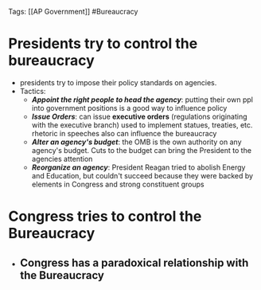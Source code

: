 Tags: [[AP Government]] #Bureaucracy 

# Presidents try to control the bureaucracy
- presidents try to impose their policy standards on agencies.
- Tactics: 
	- _**Appoint the right people to head the agency**_: putting their own ppl into government positions is a good way to influence policy
	- _**Issue Orders**_: can issue **executive orders** (regulations originating with the executive branch) used to implement statues, treaties, etc. rhetoric in speeches also can influence the bureaucracy
	- _**Alter an agency's budget**_: the OMB is the own authority on any agency's budget. Cuts to the budget can bring the President to the agencies attention
	- ***Reorganize an agency***: President Reagan tried to abolish Energy and Education, but couldn't succeed because they were backed by elements in Congress and strong constituent groups

# Congress tries to control the Bureaucracy
- Congress has a paradoxical relationship with the Bureaucracy
	- 
